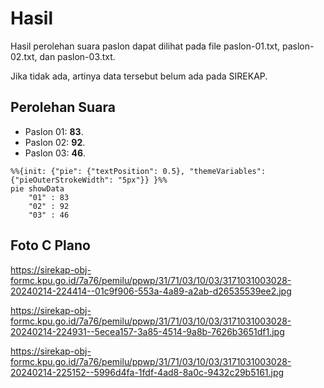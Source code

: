 # Hasil

Hasil perolehan suara paslon dapat dilihat pada file paslon-01.txt, paslon-02.txt, dan paslon-03.txt.

Jika tidak ada, artinya data tersebut belum ada pada SIREKAP.

## Perolehan Suara

 * Paslon 01: **83**.
 * Paslon 02: **92**.
 * Paslon 03: **46**.

```mermaid
%%{init: {"pie": {"textPosition": 0.5}, "themeVariables": {"pieOuterStrokeWidth": "5px"}} }%%
pie showData
    "01" : 83
    "02" : 92
    "03" : 46
```
## Foto C Plano

https://sirekap-obj-formc.kpu.go.id/7a76/pemilu/ppwp/31/71/03/10/03/3171031003028-20240214-224414--01c9f906-553a-4a89-a2ab-d26535539ee2.jpg

https://sirekap-obj-formc.kpu.go.id/7a76/pemilu/ppwp/31/71/03/10/03/3171031003028-20240214-224931--5ecea157-3a85-4514-9a8b-7626b3651df1.jpg

https://sirekap-obj-formc.kpu.go.id/7a76/pemilu/ppwp/31/71/03/10/03/3171031003028-20240214-225152--5996d4fa-1fdf-4ad8-8a0c-9432c29b5161.jpg
